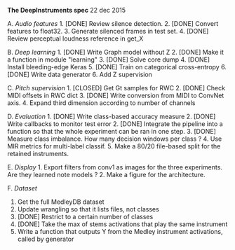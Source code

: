 **The DeepInstruments spec**
22 dec 2015

A. *Audio features*
	1. [DONE] Review silence detection.
	2. [DONE] Convert features to float32.
	3. Generate silenced frames in test set.
	4. [DONE] Review perceptual loudness reference in get_X

B. *Deep learning*
	1. [DONE] Write Graph model without Z
	2. [DONE] Make it a function in module "learning"
	3. [DONE] Solve core dump
	4. [DONE] Install bleeding-edge Keras
	5. [DONE] Train on categorical cross-entropy
	6. [DONE] Write data generator
	6. Add Z supervision

C. *Pitch supervision*
	1. [CLOSED] Get Gt samples for RWC
	2. [DONE] Check MIDI offsets in RWC dict
	3. [DONE] Write conversion from MIDI to ConvNet axis.
	4. Expand third dimension according to number of channels

D. *Evaluation*
	1. [DONE] Write class-based accuracy measure
	2. [DONE] Write callbacks to monitor test error
	2. [DONE] Integrate the pipeline into a function so that the whole experiment can be ran in one step.
	3. [DONE] Measure class imbalance. How many decision windows per class ?
	4. Use MIR metrics for multi-label classif.
	5. Make a 80/20 file-based split for the retained instruments.

E. *Display*
	1. Export filters from conv1 as images for the three experiments. Are they learned note models ?
	2. Make a figure for the architecture.

F. *Dataset*
1. Get the full MedleyDB dataset
2. Update wrangling so that it lists files, not classes
3. [DONE] Restrict to a certain number of classes
4. [DONE] Take the max of stems activations that play the same instrument
4. Write a function that outputs Y from the Medley instrument activations, called by generator

